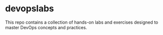 # devopslabs
This repo contains a collection of hands-on labs and exercises designed to master DevOps concepts and practices.
